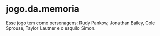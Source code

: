 # jogo.da.memoria
Esse jogo tem como personagens: Rudy Pankow, Jonathan Bailey, Cole Sprouse, Taylor Lautner e o esquilo Simon. 

